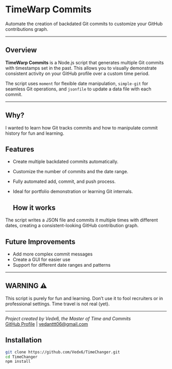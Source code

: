 # TimeWarp Commits

Automate the creation of backdated Git commits to customize your GitHub contributions graph.

---

## Overview

**TimeWarp Commits** is a Node.js script that generates multiple Git commits with timestamps set in the past. This allows you to visually demonstrate consistent activity on your GitHub profile over a custom time period.

The script uses `moment` for flexible date manipulation, `simple-git` for seamless Git operations, and `jsonfile` to update a data file with each commit.

---

## Why?

I wanted to learn how Git tracks commits and how to manipulate commit history for fun and learning.


## Features

- Create multiple backdated commits automatically.
- Customize the number of commits and the date range.
- Fully automated add, commit, and push process.
- Ideal for portfolio demonstration or learning Git internals.

  ## How it works

The script writes a JSON file and commits it multiple times with different dates, creating a consistent-looking GitHub contribution graph.

## Future Improvements

- Add more complex commit messages
- Create a GUI for easier use
- Support for different date ranges and patterns


---

## WARNING ⚠️

This script is purely for fun and learning. Don’t use it to fool recruiters or in professional settings. Time travel is not real (yet).  

---

*Project created by Vedx6, the Master of Time and Commits*  
[GitHub Profile](https://github.com/Vedx6) | vedanttt06@gmail.com

## Installation

```bash
git clone https://github.com/Vedx6/TimeChanger.git
cd TimeChanger
npm install


